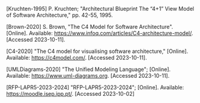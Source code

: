 [Kruchten-1995] P. Kruchten; "Architectural Blueprint The “4+1” View Model of Software Architecture," pp. 42-55, 1995.

[Brown-2020] S. Brown, "The C4 Model for Software Architecture". [Online]. Available: https://www.infoq.com/articles/C4-architecture-model/. [Accessed 2023-10-11].

[C4-2020] "The C4 model for visualising software architecture," [Online]. Available: https://c4model.com/. [Accessed 2023-10-11].

[UMLDiagrams-2020] "The Unified Modeling Language"; [Online]. Available: https://www.uml-diagrams.org. [Accessed 2023-10-11].

[RFP-LAPR5-2023-2024] "RFP-LAPR5-2023-2024"; [Online]. Available: https://moodle.isep.ipp.pt/. [Accessed 2023-10-02]

